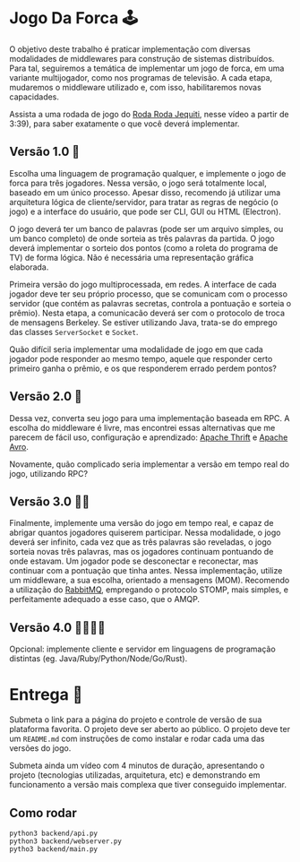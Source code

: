 # Jogo Da Forca :joystick:

O objetivo deste trabalho é praticar implementação com diversas modalidades de middlewares para construção de sistemas distribuídos. Para tal, seguiremos a temática de implementar um jogo de forca, em uma variante multijogador, como nos programas de televisão. A cada etapa, mudaremos o middleware utilizado e, com isso, habilitaremos novas capacidades.

Assista a uma rodada de jogo do [Roda Roda Jequiti](https://youtu.be/UWZkdGjzsn0?t=219), nesse vídeo a partir de 3:39), para saber exatamente o que você deverá implementar.

## Versão 1.0 :baby:
Escolha uma linguagem de programação qualquer, e implemente o jogo de forca para três jogadores. Nessa versão, o jogo será totalmente local, baseado em um único processo. Apesar disso, recomendo já utilizar uma arquitetura lógica de cliente/servidor, para tratar as regras de negócio (o jogo) e a interface do usuário, que pode ser CLI, GUI ou HTML (Electron).

O jogo deverá ter um banco de palavras (pode ser um arquivo simples, ou um banco completo) de onde sorteia as três palavras da partida. O jogo deverá implementar o sorteio dos pontos (como a roleta do programa de TV) de forma lógica. Não é necessária uma representação gráfica elaborada. 

Primeira versão do jogo multiprocessada, em redes. A interface de cada jogador deve ter seu próprio processo, que se comunicam com o processo servidor (que contém as palavras secretas, controla a pontuação e sorteia o prêmio). Nesta etapa, a comunicacão deverá ser com o protocolo de troca de mensagens Berkeley. Se estiver utilizando Java, trata-se do emprego das classes `ServerSocket` e `Socket`.

Quão difícil seria implementar uma modalidade de jogo em que cada jogador pode responder ao mesmo tempo, aquele que responder certo primeiro ganha o prêmio, e os que responderem errado perdem pontos?

## Versão 2.0 :child:

Dessa vez, converta seu jogo para uma implementação baseada em RPC. A escolha do middleware é livre, mas encontrei essas alternativas que me parecem de fácil uso, configuração e aprendizado: [Apache Thrift](https://thrift.apache.org/) e [Apache Avro](https://avro.apache.org/docs/current/gettingstartedjava.html).

Novamente, quão complicado seria implementar a versão em tempo real do jogo, utilizando RPC? 

## Versão 3.0 :boy::girl:

Finalmente, implemente uma versão do jogo em tempo real, e capaz de abrigar quantos jogadores quiserem participar. Nessa modalidade, o jogo deverá ser infinito, cada vez que as três palavras são reveladas, o jogo sorteia novas três palavras, mas os jogadores continuam pontuando de onde estavam. Um jogador pode se desconectar e reconectar, mas continuar com a pontuação que tinha antes. Nessa implementação, utilize um middleware, a sua escolha, orientado a mensagens (MOM). Recomendo a utilização do [RabbitMQ](https://www.rabbitmq.com/), empregando o protocolo STOMP, mais simples, e perfeitamente adequado a esse caso, que o AMQP. 

## Versão 4.0 :man_student::woman_student:

Opcional: implemente cliente e servidor em linguagens de programação distintas (eg. Java/Ruby/Python/Node/Go/Rust).

# Entrega :clinking_glasses:

Submeta o link para a página do projeto e controle de versão de sua plataforma favorita. O projeto deve ser aberto ao público. O projeto deve ter um `README.md` com instruções de como instalar e rodar cada uma das versões do jogo.

Submeta ainda um vídeo com 4 minutos de duração, apresentando o projeto (tecnologias utilizadas, arquitetura, etc) e demonstrando em funcionamento a versão mais complexa que tiver conseguido implementar.

## Como rodar 
```
python3 backend/api.py
python3 backend/webserver.py
pytho3 backend/main.py
```
